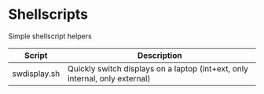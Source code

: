# Shellscripts
Simple shellscript helpers

|Script|Description|
|------|-----------|
|swdisplay.sh|Quickly switch displays on a laptop (int+ext, only internal, only external)|

